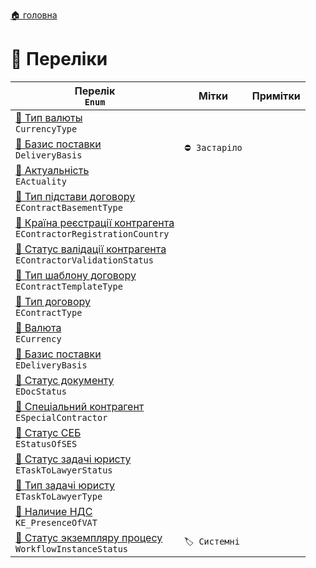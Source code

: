 ﻿[🏠 головна](../README.MD)

# 🎲 Переліки

| Перелік </br> `Enum` | Мітки | Примітки |
| --- | --- | --- |
| [🎲 Тип валюты](./CurrencyType.md) </br> `CurrencyType` | | |
| [🎲 Базис поставки](./DeliveryBasis.md) </br> `DeliveryBasis` | `⛔ Застаріло` | |
| [🎲 Актуальність](./EActuality.md) </br> `EActuality` | | |
| [🎲 Тип підстави договору](./EContractBasementType.md) </br> `EContractBasementType` | |  |
| [🎲 Країна реєстрації контрагента](./EContractorRegistrationCountry.md) </br> `EContractorRegistrationCountry` | | |
| [🎲 Статус валідації контрагента](./EContractorValidationStatus.md) </br> `EContractorValidationStatus` | | |
| [🎲 Тип шаблону договору](./EContractTemplateType.md) </br> `EContractTemplateType` | |  |
| [🎲 Тип договору](./EContractType.md) </br> `EContractType` | |  |
| [🎲 Валюта](./ECurrency.md) </br> `ECurrency` | |  |
| [🎲 Базис поставки](./EDeliveryBasis.md) </br> `EDeliveryBasis` | | |
| [🎲 Статус документу](./EDocStatus.md) </br> `EDocStatus` | | |
| [🎲 Спеціальний контрагент](./ESpecialContractor.md) </br> `ESpecialContractor` | | |
| [🎲 Статус СЕБ](./EStatusOfSES.md) </br> `EStatusOfSES` | | |
| [🎲 Статус задачі юристу](./ETaskToLawyerStatus.md) </br> `ETaskToLawyerStatus` | |  |
| [🎲 Тип задачі юристу](./ETaskToLawyerType.md) </br> `ETaskToLawyerType` | |  |
| [🎲 Наличие НДС](./KE_PresenceOfVAT.md) </br> `KE_PresenceOfVAT` | | |
| [🎲 Статус экземпляру процесу](./WorkflowInstanceStatus.md) </br> `WorkflowInstanceStatus`  | `🏷️ Системні` | |